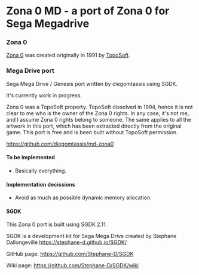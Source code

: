 # Zona 0 MD - a port of Zona 0 for Sega Megadrive

### Zona 0

[Zona 0](https://computeremuzone.com/ficha/171/zona-0) was created originally in 1991 by [TopoSoft](https://en.wikipedia.org/wiki/Topo_Soft).


### Mega Drive port

Sega Mega Drive / Genesis port written by diegomtassis using SGDK.

It's currently work in progress.

Zona 0 was a TopoSoft property. TopoSoft dissolved in 1994, hence it is not clear to me who is the owner of the Zona 0 rights. In any case, it's not me, and I assume Zona 0 rights belong to someone. The same applies to all the artwork in this port, which has been extracted directly from the original game. This port is free and is been built without TopoSoft permission.

https://github.com/diegomtassis/md-zona0


#### To be implemented
* Basically everything.


#### Implementation decissions
* Avoid as much as possible dynamic memory allocation.


#### SGDK

This Zona 0 port is built using SGDK 2.11.

SGDK is a development kit for Sega Mega Drive created by Stephane Dallongeville
https://stephane-d.github.io/SGDK/

GitHub page: https://github.com/Stephane-D/SGDK

Wiki page: https://github.com/Stephane-D/SGDK/wiki
